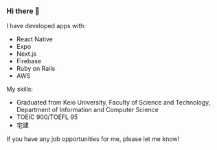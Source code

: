 ### Hi there 👋

I have developed apps with:

- React Native
- Expo
- Next.js
- Firebase
- Ruby on Rails
- AWS

My skills:

- Graduated from Keio University, Faculty of Science and Technology, Department of Information and Computer Science
- TOEIC 900/TOEFL 95
- 宅建

If you have any job opportunities for me, please let me know!
